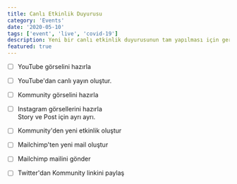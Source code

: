 ```yaml
---
title: Canlı Etkinlik Duyurusu
category: 'Events'
date: '2020-05-10'
tags: ['event', 'live', 'covid-19']
description: Yeni bir canlı etkinlik duyurusunun tam yapılması için gereken tüm adımlar burada.
featured: true
---
```


- [ ] YouTube görselini hazırla

- [ ] YouTube'dan canlı yayın oluştur.

- [ ] Kommunity görselini hazırla

- [ ] Instagram görsellerini hazırla  
       Story ve Post için ayrı ayrı.

- [ ] Kommunity'den yeni etkinlik oluştur

- [ ] Mailchimp'ten yeni mail oluştur

- [ ] Mailchimp mailini gönder

- [ ] Twitter'dan Kommunity linkini paylaş
